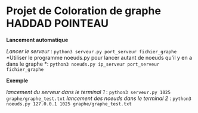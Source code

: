 # Projet de Coloration de graphe HADDAD POINTEAU

**Lancement automatique**

*Lancer le serveur* : ``python3 serveur.py port_serveur fichier_graphe``
*Utiliser le programme noeuds.py pour lancer autant de noeuds qu'il y en a dans le graphe *: ``python3 noeuds.py ip_serveur port_serveur fichier_graphe``


**Exemple**

*lancement du serveur dans le terminal 1* : ``python3 serveur.py 1025 graphe/graphe_test.txt``
*lancement des noeuds dans le terminal 2* : ``python3 noeuds.py 127.0.0.1 1025 graphe/graphe_test.txt``
